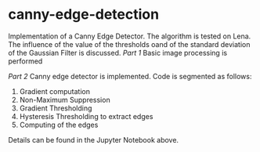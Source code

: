 # canny-edge-detection
Implementation of a Canny Edge Detector. The algorithm is tested on Lena.
The influence of the value of the thresholds oand of the standard deviation of the Gaussian Filter is discussed.
*Part 1*
Basic image processing is performed

*Part 2* 
Canny edge detector is implemented. Code is segmented as follows:
1. Gradient computation
2. Non-Maximum Suppression
3. Gradient Thresholding
4. Hysteresis Thresholding to extract edges
5. Computing of the edges

Details can be found in the Jupyter Notebook above. 
